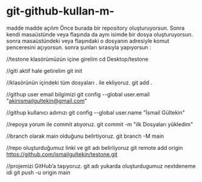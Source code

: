 # git-github-kullan-m-
madde madde açılım
Önce burada bir repository oluşturuyorsun.
Sonra kendi masaüstünde veya flaşında da aynı isimde bir dosya oluşturuyorsun.
sonra masaüstündeki veya flaşındaki o dosyanın adresiyle komut penceresini açıyorsun.
sonra şunları sırasıyla yapıyorsun :

//testone klasörümüzün içine girelim
cd Desktop/testone
 
//giti aktif hale getirelim
git init
 
//klasörünün içindeki tüm dosyaları . ile ekliyoruz.
git add .
 
//githup user email bilgimizi
git config --global user.email "akinismailgultekin@gmail.com"
 
//githup kullanıcı adımızı
git config --global user.name "İsmail Gültekin"
 
//repoya yorum ile commit atıyoruz.
git commit -m "ilk Dosyaları yükledim"
 
//branch olarak main olduğunu belirtiyoruz.
git branch -M main
 
//repo oluşturduğumuz linki ve git adı belirliyoruz
git remote add origin https://github.com/ismailgultekin/testone.git
 
//projemizi GitHub’a taşıyoruz. git adı yukarda oluşturdugumuz nextdeneme idi
git push -u origin main
